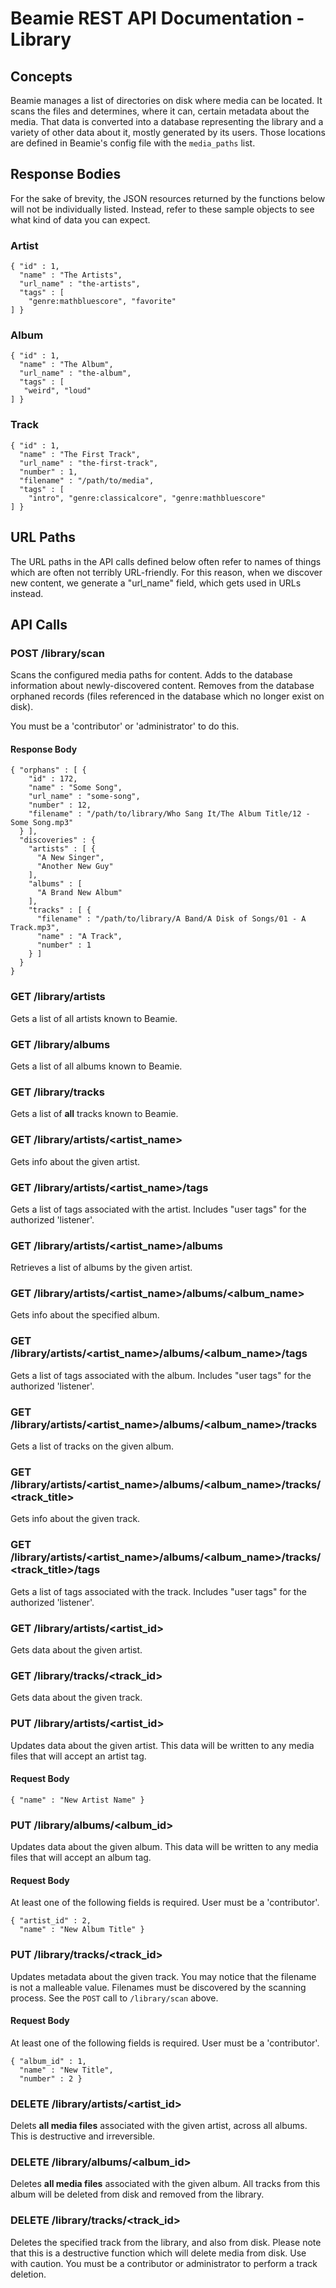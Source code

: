 # Beamie REST API Documentation - Library

## Concepts

Beamie manages a list of directories on disk where media can be located. It
scans the files and determines, where it can, certain metadata about the media.
That data is converted into a database representing the library and a variety
of other data about it, mostly generated by its users. Those locations are
defined in Beamie's config file with the `media_paths` list.


## Response Bodies

For the sake of brevity, the JSON resources returned by the functions below
will not be individually listed. Instead, refer to these sample objects to see
what kind of data you can expect.

### Artist

    { "id" : 1,
      "name" : "The Artists",
      "url_name" : "the-artists",
      "tags" : [
        "genre:mathbluescore", "favorite"
    ] }


### Album

    { "id" : 1,
      "name" : "The Album",
      "url_name" : "the-album",
      "tags" : [
       "weird", "loud"
    ] }


### Track

    { "id" : 1,
      "name" : "The First Track",
      "url_name" : "the-first-track",
      "number" : 1,
      "filename" : "/path/to/media",
      "tags" : [
        "intro", "genre:classicalcore", "genre:mathbluescore"
    ] }


## URL Paths

The URL paths in the API calls defined below often refer to names of things
which are often not terribly URL-friendly. For this reason, when we discover new
content, we generate a "url_name" field, which gets used in URLs instead.


## API Calls

### POST /library/scan

Scans the configured media paths for content. Adds to the database information
about newly-discovered content. Removes from the database orphaned records
(files referenced in the database which no longer exist on disk).

You must be a 'contributor' or 'administrator' to do this.

#### Response Body

    { "orphans" : [ {
        "id" : 172,
        "name" : "Some Song",
        "url_name" : "some-song",
        "number" : 12,
        "filename" : "/path/to/library/Who Sang It/The Album Title/12 - Some Song.mp3"
      } ],
      "discoveries" : {
        "artists" : [ {
          "A New Singer",
          "Another New Guy"
        ],
        "albums" : [
          "A Brand New Album"
        ],
        "tracks" : [ {
          "filename" : "/path/to/library/A Band/A Disk of Songs/01 - A Track.mp3",
          "name" : "A Track",
          "number" : 1
        } ]
      }
    }


### GET /library/artists

Gets a list of all artists known to Beamie.


### GET /library/albums

Gets a list of all albums known to Beamie.


### GET /library/tracks

Gets a list of **all** tracks known to Beamie.


### GET /library/artists/<artist_name>

Gets info about the given artist.


### GET /library/artists/<artist_name>/tags

Gets a list of tags associated with the artist. Includes "user tags" for the 
authorized 'listener'.


### GET /library/artists/<artist_name>/albums

Retrieves a list of albums by the given artist.


### GET /library/artists/<artist_name>/albums/<album_name>

Gets info about the specified album.


### GET /library/artists/<artist_name>/albums/<album_name>/tags

Gets a list of tags associated with the album. Includes "user tags" for the 
authorized 'listener'.


### GET /library/artists/<artist_name>/albums/<album_name>/tracks

Gets a list of tracks on the given album.


### GET /library/artists/<artist_name>/albums/<album_name>/tracks/<track_title>

Gets info about the given track.


### GET /library/artists/<artist_name>/albums/<album_name>/tracks/<track_title>/tags

Gets a list of tags associated with the track. Includes "user tags" for the 
authorized 'listener'.


### GET /library/artists/<artist_id>

Gets data about the given artist.


### GET /library/tracks/<track_id>

Gets data about the given track.


### PUT /library/artists/<artist_id>

Updates data about the given artist. This data will be written to any media
files that will accept an artist tag.

#### Request Body

    { "name" : "New Artist Name" }


### PUT /library/albums/<album_id>

Updates data about the given album. This data will be written to any media
files that will accept an album tag.

#### Request Body

At least one of the following fields is required. User must be a 'contributor'.

    { "artist_id" : 2,
      "name" : "New Album Title" }


### PUT /library/tracks/<track_id>

Updates metadata about the given track. You may notice that the filename is not
a malleable value. Filenames must be discovered by the scanning process. See the
`POST` call to `/library/scan` above.

#### Request Body

At least one of the following fields is required. User must be a 'contributor'.

    { "album_id" : 1,
      "name" : "New Title",
      "number" : 2 }


### DELETE /library/artists/<artist_id>

Delets **all media files** associated with the given artist, across all albums.
This is destructive and irreversible.


### DELETE /library/albums/<album_id>

Deletes **all media files** associated with the given album. All tracks from
this album will be deleted from disk and removed from the library.


### DELETE /library/tracks/<track_id>

Deletes the specified track from the library, and also from disk. Please note
that this is a destructive function which will delete media from disk. Use with
caution. You must be a contributor or administrator to perform a track deletion.

